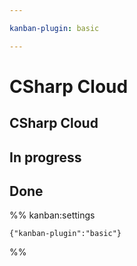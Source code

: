 ```yaml
---

kanban-plugin: basic

---
```

# CSharp Cloud

## CSharp Cloud



## In progress



## Done





%% kanban:settings
```
{"kanban-plugin":"basic"}
```
%%